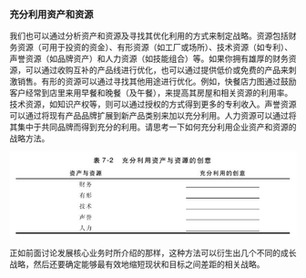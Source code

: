### 充分利用资产和资源

我们也可以通过分析资产和资源及寻找其优化利用的方式来制定战略。资源包括财务资源（可用于投资的资金）、有形资源（如工厂或场所）、技术资源（如专利）、声誉资源（如品牌资产）和人力资源（如技能组合）等。如果你拥有雄厚的财务资源，可以通过收购互补的产品线进行优化，也可以通过提供低价或免费的产品来刺激销售。有形的资源可以通过寻找其他用途进行优化。例如，快餐店力图通过鼓励客户经常到店里来用早餐和晚餐（及午餐），来提高其房屋和相关资源的利用率。技术资源，如知识产权等，则可以通过授权的方式得到更多的专利收入。声誉资源可以通过将现有产品品牌扩展到新产品类别来加以充分利用。人力资源可以通过将其集中于共同品牌而得到充分的利用。请思考一下如何充分利用企业资产和资源的战略方法。

![](images/image01265.jpeg)

正如前面讨论发展核心业务时所介绍的那样，这种方法可以衍生出几个不同的成长战略，然后还要确定能够最有效地缩短现状和目标之间差距的相关战略。
